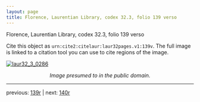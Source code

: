 ```yaml
---
layout: page
title: Florence, Laurentian Library, codex 32.3, folio 139 verso
---
```


Florence, Laurentian Library, codex 32.3, folio 139 verso

Cite this object as `urn:cite2:citelaur:laur32pages.v1:139v`.  The full image is linked to a citation tool you can use to cite regions of the image.

[![laur32_3_0286](http://www.homermultitext.org/iipsrv?IIIF=/project/homer/pyramidal/deepzoom/citelaur/laur32imgs/v1/laur32_3_0286.tif/full/800,/0/default.jpg)](http://www.homermultitext.org/ict2/?urn=urn:cite2:citelaur:laur32imgs.v1:laur32_3_0286) 

<p style="text-align: center; font-style: italic;">Image presumed to in the public domain.</p>

---

previous: [139r](../139r/) | next: [140r](../140r/)